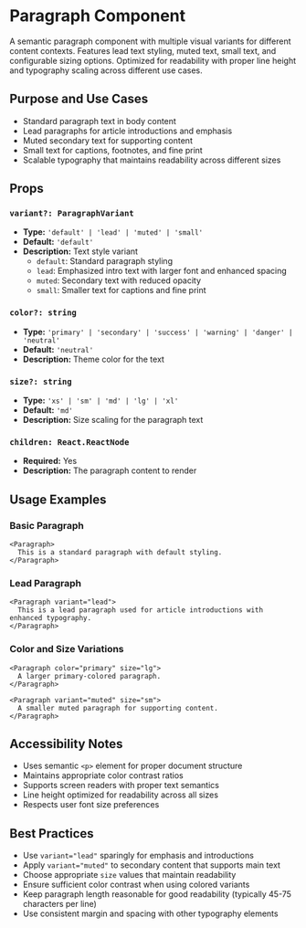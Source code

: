 # Paragraph Component

A semantic paragraph component with multiple visual variants for different content contexts. Features lead text styling, muted text, small text, and configurable sizing options. Optimized for readability with proper line height and typography scaling across different use cases.

## Purpose and Use Cases

- Standard paragraph text in body content
- Lead paragraphs for article introductions and emphasis  
- Muted secondary text for supporting content
- Small text for captions, footnotes, and fine print
- Scalable typography that maintains readability across different sizes

## Props

### `variant?: ParagraphVariant`
- **Type:** `'default' | 'lead' | 'muted' | 'small'`
- **Default:** `'default'`
- **Description:** Text style variant
  - `default`: Standard paragraph styling
  - `lead`: Emphasized intro text with larger font and enhanced spacing
  - `muted`: Secondary text with reduced opacity
  - `small`: Smaller text for captions and fine print

### `color?: string`
- **Type:** `'primary' | 'secondary' | 'success' | 'warning' | 'danger' | 'neutral'`
- **Default:** `'neutral'`
- **Description:** Theme color for the text

### `size?: string`
- **Type:** `'xs' | 'sm' | 'md' | 'lg' | 'xl'`
- **Default:** `'md'`
- **Description:** Size scaling for the paragraph text

### `children: React.ReactNode`
- **Required:** Yes
- **Description:** The paragraph content to render

## Usage Examples

### Basic Paragraph
```tsx
<Paragraph>
  This is a standard paragraph with default styling.
</Paragraph>
```

### Lead Paragraph
```tsx
<Paragraph variant="lead">
  This is a lead paragraph used for article introductions with enhanced typography.
</Paragraph>
```

### Color and Size Variations
```tsx
<Paragraph color="primary" size="lg">
  A larger primary-colored paragraph.
</Paragraph>

<Paragraph variant="muted" size="sm">
  A smaller muted paragraph for supporting content.
</Paragraph>
```

## Accessibility Notes

- Uses semantic `<p>` element for proper document structure
- Maintains appropriate color contrast ratios
- Supports screen readers with proper text semantics
- Line height optimized for readability across all sizes
- Respects user font size preferences

## Best Practices

- Use `variant="lead"` sparingly for emphasis and introductions
- Apply `variant="muted"` to secondary content that supports main text
- Choose appropriate `size` values that maintain readability
- Ensure sufficient color contrast when using colored variants
- Keep paragraph length reasonable for good readability (typically 45-75 characters per line)
- Use consistent margin and spacing with other typography elements